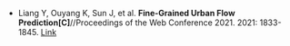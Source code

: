 * Liang Y, Ouyang K, Sun J, et al. <b>Fine-Grained Urban Flow Prediction[C]</b>//Proceedings of the Web Conference 2021. 2021: 1833-1845. [Link](https://dl.acm.org/doi/abs/10.1145/3442381.3449792)
